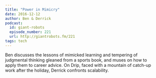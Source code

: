 ```yaml
---
title: "Power in Mimicry"
date: 2016-12-12
author: Ben & Derrick
podcast:
  id: giant-robots
  episode_number: 221
  url: http://giantrobots.fm/221
tags: tech
---
```


Ben discusses the lessons of mimicked learning and tempering of judgmental thinking gleaned from a sports book, and muses on how to apply them to career advice. On Drip, faced with a mountain of catch-up work after the holiday, Derrick confronts scalability.

